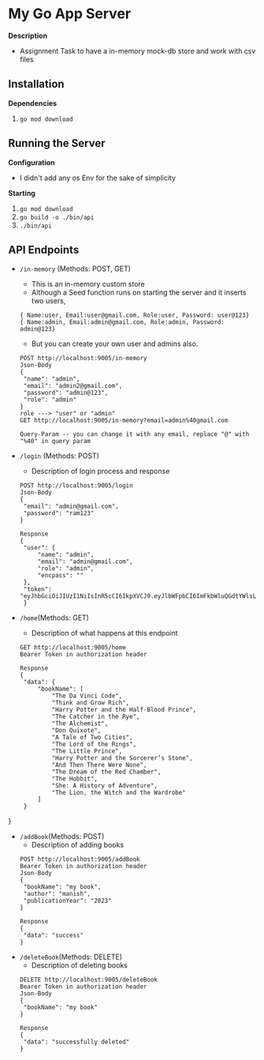 # My Go App Server

**Description**
* Assignment Task to have a in-memory mock-db store and work with csv files 

## Installation
**Dependencies**
1. `go mod download` 

## Running the Server

**Configuration**
* I didn't add any os Env for the sake of simplicity

**Starting**
1. `go mod download`
2. `go build -o ./bin/api`
3. `./bin/api`

## API Endpoints

* `/in-memory` (Methods: POST, GET)
   * This is an in-memory custom store
   * Although a Seed function runs on starting the server and it inserts two users, 
   ``` 
   { Name:user, Email:user@gmail.com, Role:user, Password: user@123}
   { Name:admin, Email:admin@gmail.com, Role:admin, Password: admin@123}
   ```
   * But you can create your own user and admins also.
   ``` 
   POST http://localhost:9005/in-memory
   Json-Body 
   {
	"name": "admin",
	"email": "admin2@gmail.com",
	"password": "admin@123",
	"role": "admin"
   }
   role ---> "user" or "admin"
   GET http://localhost:9005/in-memory?email=admin%40gmail.com

   Query-Param -- you can change it with any email, replace "@" with "%40" in query param
   ```

* `/login` (Methods: POST)
   * Description of login process and response  
   ```
   POST http://localhost:9005/login
   Json-Body 
   {
	"email": "admin@gmail.com",
	"password": "ram123"
   }

   Response
   {
	"user": {
		"name": "admin",
		"email": "admin@gmail.com",
		"role": "admin",
		"encpass": ""
	},
	"token": "eyJhbGciOiJIUzI1NiIsInR5cCI6IkpXVCJ9.eyJlbWFpbCI6ImFkbWluQGdtYWlsLmNvbSIsImV4cGlyZXMiOjE3MTUxNjg4MTQsIm5hbWUiOiJhZG1pbiIsInJvbGUiOiJhZG1pbiJ9.Eff2hJyFglMhstOz35tut6zNDpOASgozG5407DUgWJQ"
    }
   ```
* `/home`(Methods: GET)
   * Description of what happens at this endpoint
   ```
   GET http://localhost:9005/home
   Bearer Token in authorization header
   
   Response
   {
	"data": {
		"bookName": [
			"The Da Vinci Code",
			"Think and Grow Rich",
			"Harry Potter and the Half-Blood Prince",
			"The Catcher in the Rye",
			"The Alchemist",
			"Don Quixote",
			"A Tale of Two Cities",
			"The Lord of the Rings",
			"The Little Prince",
			"Harry Potter and the Sorcerer’s Stone",
			"And Then There Were None",
			"The Dream of the Red Chamber",
			"The Hobbit",
			"She: A History of Adventure",
			"The Lion, the Witch and the Wardrobe"
		]
	}
}

* `/addBook`(Methods: POST)
   * Description of adding books
   ```
   POST http://localhost:9005/addBook
   Bearer Token in authorization header
   Json-Body 
   {
	"bookName": "my book",
	"author": "manish",
	"publicationYear": "2023"
   }

   Response
   {
	"data": "success"
   }
   ```
* `/deleteBook`(Methods: DELETE)
   * Description of deleting books
   ```
   DELETE http://localhost:9005/deleteBook
   Bearer Token in authorization header
   Json-Body 
   {
	"bookName": "my book"
   }

   Response
   {
	"data": "successfully deleted"
   }
   ``` 

